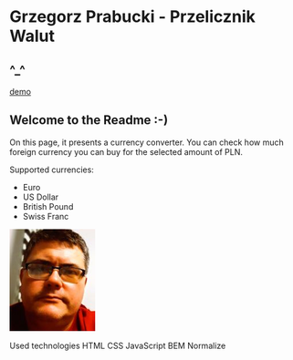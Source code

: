 # Grzegorz Prabucki - Przelicznik Walut
## ^_^

[demo](https://grzegorztestowy.github.io/mod4KANTOR/)

## Welcome to the Readme :-)
On this page, it presents a currency converter. You can check how much foreign currency you can buy for the selected amount of PLN. 


Supported currencies:
- Euro
- US Dollar
- British Pound
- Swiss Franc

![mujryj](img/fota2.jpg)

Used technologies
HTML
CSS
JavaScript
BEM
Normalize
